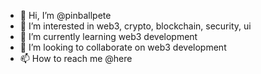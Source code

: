 - 👋 Hi, I’m @pinballpete
- 👀 I’m interested in web3, crypto, blockchain, security, ui
- 🌱 I’m currently learning web3 development
- 💞️ I’m looking to collaborate on web3 development
- 📫 How to reach me @here

<!---
pinballpete/pinballpete is a ✨ special ✨ repository because its `README.md` (this file) appears on your GitHub profile.
You can click the Preview link to take a look at your changes.
--->
